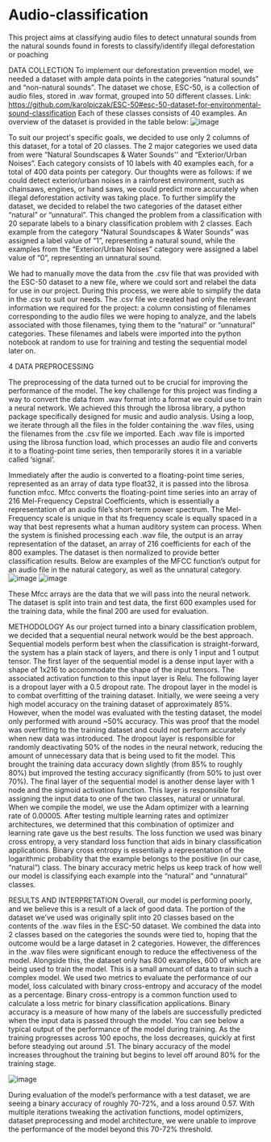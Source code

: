 # Audio-classification
This project aims at classifying audio files to detect unnatural sounds from the natural sounds found in forests to classify/identify illegal deforestation or poaching

DATA COLLECTION
To implement our deforestation prevention model, we needed a dataset with ample data points in the categories “natural sounds” and “non-natural sounds”. The dataset we chose, ESC-50, is a collection of audio files, stored in .wav format, grouped into 50 different classes. 
Link: https://github.com/karolpiczak/ESC-50#esc-50-dataset-for-environmental-sound-classification
Each of these classes consists of 40 examples. An overview of the dataset is provided in the table below:
![image](https://user-images.githubusercontent.com/22393419/147980369-2415ee91-22f1-431f-b662-e7da77a134ba.png)
  
 
To suit our project's specific goals, we decided to use only 2 columns of this dataset, for a total of 20 classes. The 2 major categories we used data from were “Natural Soundscapes & Water Sounds'' and “Exterior/Urban Noises”. Each category consists of 10 labels with 40 examples each, for a total of 400 data points per category. Our thoughts were as follows: if we could detect exterior/urban noises in a rainforest environment, such as chainsaws, engines, or hand saws, we could predict more accurately when illegal deforestation activity was taking place.
To further simplify the dataset, we decided to relabel the two categories of the dataset either “natural” or “unnatural”. This changed the problem from a classification with 20 separate labels to a binary classification problem with 2 classes. Each example from the category “Natural Soundscapes & Water Sounds” was assigned a label value of “1”, representing a natural sound, while the examples from the “Exterior/Urban Noises” category were assigned a label value of “0”, representing an unnatural sound.
 
We had to manually move the data from the .csv file that was provided with the ESC-50 dataset to a new file, where we could sort and relabel the data for use in our project. During this process, we were able to simplify the data in the .csv to suit our needs. The .csv file we created had only the relevant information we required for the project: a column consisting of filenames corresponding to the audio files we were hoping to analyze, and the labels associated with those filenames, tying them to the “natural” or “unnatural” categories. These filenames and labels were imported into the python notebook at random to use for training and testing the sequential model later on. 
 
4	DATA PREPROCESSING

The preprocessing of the data turned out to be crucial for improving the performance of the model. The key challenge for this project was finding a way to convert the data from .wav format into a format we could use to train a neural network. We achieved this through the librosa library, a python package specifically designed for music and audio analysis. Using a loop, we iterate through all the files in the folder containing the .wav files, using the filenames from the .csv file we imported. Each .wav file is imported using the librosa function load, which processes an audio file and converts it to a floating-point time series, then temporarily stores it in a variable called ‘signal’. 

Immediately after the audio is converted to a floating-point time series, represented as an array of data type float32, it is passed into the librosa function mfcc. Mfcc converts the floating-point time series into an array of 216 Mel-Frequency Cepstral Coefficients, which is essentially a representation of an audio file’s short-term power spectrum. The Mel-Frequency scale is unique in that its frequency scale is equally spaced in a way that best represents what a human auditory system can process. When the system is finished processing each .wav file, the output is an array representation of the dataset, an array of 216 coefficients for each of the 800 examples. The dataset is then normalized to provide better classification results. Below are examples of the MFCC function’s output for an audio file in the natural category, as well as the unnatural category. 
![image](https://user-images.githubusercontent.com/22393419/147980413-d27c55fb-ed77-49c0-bf92-67a247ff6062.png)
![image](https://user-images.githubusercontent.com/22393419/147980425-8ae7f3fb-6352-4e30-b980-a154ba84476b.png)
 
These Mfcc arrays are the data that we will pass into the neural network. The dataset is split into train and test data, the first 600 examples used for the training data, while the final 200 are used for evaluation. 
     
METHODOLOGY
As our project turned into a binary classification problem, we decided that a sequential neural network would be the best approach. Sequential models perform best when the classification is straight-forward, the system has a plain stack of layers, and there is only 1 input and 1 output tensor. The first layer of the sequential model is a dense input layer with a shape of 1x216 to accommodate the shape of the input tensors. The associated activation function to this input layer is Relu.
The following layer is a dropout layer with a 0.5 dropout rate. The dropout layer in the model is to combat overfitting of the training dataset. Initially, we were seeing a very high model accuracy on the training dataset of approximately 85%. However, when the model was evaluated with the testing dataset, the model only performed with around ~50% accuracy. This was proof that the model was overfitting to the training dataset and could not perform accurately when new data was introduced. The dropout layer is responsible for randomly deactivating 50% of the nodes in the neural network, reducing the amount of unnecessary data that is being used to fit the model. This brought the training data accuracy down slightly (from 85% to roughly 80%) but improved the testing accuracy significantly (from 50% to just over 70%).
The final layer of the sequential model is another dense layer with 1 node and the sigmoid activation function. This layer is responsible for assigning the input data to one of the two classes, natural or unnatural.
When we compile the model, we use the Adam optimizer with a learning rate of 0.00005. After testing multiple learning rates and optimizer architectures, we determined that this combination of optimizer and learning rate gave us the best results. The loss function we used was binary cross entropy, a very standard loss function that aids in binary classification applications. Binary cross entropy is essentially a representation of the logarithmic probability that the example belongs to the positive (in our case, “natural”) class. The binary accuracy metric helps us keep track of how well our model is classifying each example into the “natural” and “unnatural” classes.


RESULTS AND INTERPRETATION 
Overall, our model is performing poorly, and we believe this is a result of a lack of good data. The portion of the dataset we’ve used was originally split into 20 classes based on the contents of the .wav files in the ESC-50 dataset. We combined the data into 2 classes based on the categories the sounds were tied to, hoping that the outcome would be a large dataset in 2 categories. However, the differences in the .wav files were significant enough to reduce the effectiveness of the model. Alongside this, the dataset only has 800 examples, 600 of which are being used to train the model. This is a small amount of data to train such a complex model.
We used two metrics to evaluate the performance of our model, loss calculated with binary cross-entropy and accuracy of the model as a percentage.  Binary cross-entropy is a common function used to calculate a loss metric for binary classification applications. Binary accuracy is a measure of how many of the labels are successfully predicted when the input data is passed through the model.
You can see below a typical output of the performance of the model during training. As the training progresses across 100 epochs, the loss decreases, quickly at first before steadying out around .51. The binary accuracy of the model increases throughout the training but begins to level off around 80% for the training stage.

![image](https://user-images.githubusercontent.com/22393419/147980498-5556ea07-a711-42f6-9578-81b14419c4ac.png)

During evaluation of the model’s performance with a test dataset, we are seeing a binary accuracy of roughly 70-72%, and a loss around 0.57. With multiple iterations tweaking the activation functions, model optimizers, dataset preprocessing and model architecture, we were unable to improve the performance of the model beyond this 70-72% threshold. 
